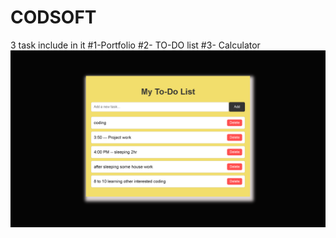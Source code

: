 # CODSOFT
3 task include in it #1-Portfolio #2- TO-DO list #3- Calculator
![logo](https://github.com/PriyakumariG/CODSOFT/blob/main/TO-DO.png)
